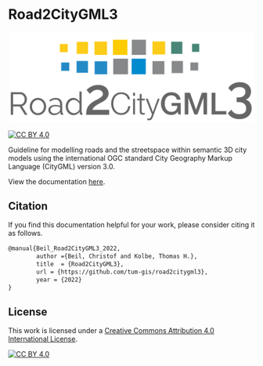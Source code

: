 # Road2CityGML3


<p align="center">
   <img src="https://github.com/tum-gis/road2citygml3/blob/main/src/header.png" width="500" />
</p>

[![CC BY 4.0][cc-by-shield]][cc-by]


Guideline for modelling roads and the streetspace within semantic 3D city models using the international OGC standard City Geography Markup Language (CityGML) version 3.0.

View the documentation [here](https://www.3dcitydb.org/3dcitydb/fileadmin/public/road2citygml3/).



## Citation
If you find this documentation helpful for your work, please consider citing it as follows.

```plain
@manual{Beil_Road2CityGML3_2022,
        author ={Beil, Christof and Kolbe, Thomas H.},
        title  = {Road2CityGML3},  
        url = {https://github.com/tum-gis/road2citygml3},
        year = {2022}
}
```

## License
This work is licensed under a
[Creative Commons Attribution 4.0 International License][cc-by].

[![CC BY 4.0][cc-by-image]][cc-by]

[cc-by]: http://creativecommons.org/licenses/by/4.0/
[cc-by-image]: https://i.creativecommons.org/l/by/4.0/88x31.png
[cc-by-shield]: https://img.shields.io/badge/License-CC%20BY%204.0-lightgrey.svg

